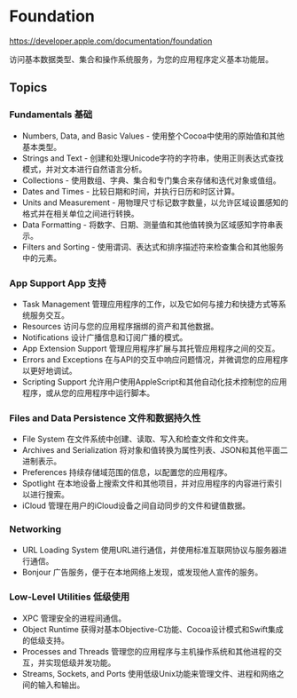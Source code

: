 # Foundation

https://developer.apple.com/documentation/foundation

访问基本数据类型、集合和操作系统服务，为您的应用程序定义基本功能层。

## Topics

### Fundamentals 基础

* Numbers, Data, and Basic Values - 使用整个Cocoa中使用的原始值和其他基本类型。
* Strings and Text - 创建和处理Unicode字符的字符串，使用正则表达式查找模式，并对文本进行自然语言分析。
* Collections - 使用数组、字典、集合和专门集合来存储和迭代对象或值组。
* Dates and Times - 比较日期和时间，并执行日历和时区计算。
* Units and Measurement - 用物理尺寸标记数字数量，以允许区域设置感知的格式并在相关单位之间进行转换。
* Data Formatting - 将数字、日期、测量值和其他值转换为区域感知字符串表示。
* Filters and Sorting - 使用谓词、表达式和排序描述符来检查集合和其他服务中的元素。

### App Support App 支持

* Task Management 管理应用程序的工作，以及它如何与接力和快捷方式等系统服务交互。
* Resources 访问与您的应用程序捆绑的资产和其他数据。
* Notifications 设计广播信息和订阅广播的模式。
* App Extension Support 管理应用程序扩展与其托管应用程序之间的交互。
* Errors and Exceptions 在与API的交互中响应问题情况，并微调您的应用程序以更好地调试。
* Scripting Support 允许用户使用AppleScript和其他自动化技术控制您的应用程序，或从您的应用程序中运行脚本。

### Files and Data Persistence 文件和数据持久性

* File System 在文件系统中创建、读取、写入和检查文件和文件夹。
* Archives and Serialization 将对象和值转换为属性列表、JSON和其他平面二进制表示。
* Preferences 持续存储域范围的信息，以配置您的应用程序。
* Spotlight 在本地设备上搜索文件和其他项目，并对应用程序的内容进行索引以进行搜索。
* iCloud 管理在用户的iCloud设备之间自动同步的文件和键值数据。

### Networking

* URL Loading System 使用URL进行通信，并使用标准互联网协议与服务器进行通信。
* Bonjour 广告服务，便于在本地网络上发现，或发现他人宣传的服务。

### Low-Level Utilities 低级使用

* XPC 管理安全的进程间通信。
* Object Runtime 获得对基本Objective-C功能、Cocoa设计模式和Swift集成的低级支持。
* Processes and Threads 管理您的应用程序与主机操作系统和其他进程的交互，并实现低级并发功能。
* Streams, Sockets, and Ports 使用低级Unix功能来管理文件、进程和网络之间的输入和输出。

